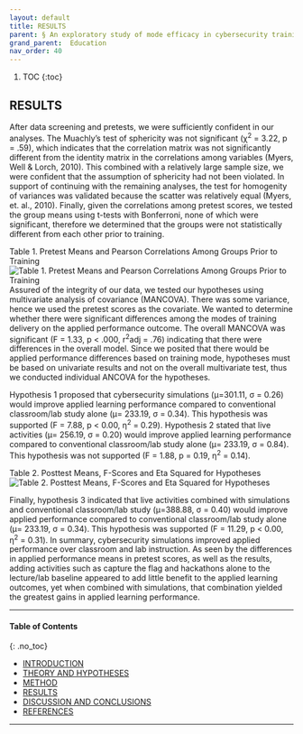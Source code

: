 ```yaml
---
layout: default
title: RESULTS
parent: § An exploratory study of mode efficacy in cybersecurity training 
grand_parent:  Education 
nav_order: 40 
---
```

<style>
.dont-break-out {
  /* These are technically the same, but use both */
  overflow-wrap: break-word;
  word-wrap: break-word;

     -ms-word-break: break-all;
  /* This is the dangerous one in WebKit, as it breaks things wherever */
  word-break: break-all;
  /* Instead use this non-standard one: */
  word-break: break-word;
}

.youtube-container {
    position: relative;
    width: 100%;
    height: 0;
    padding-bottom: 56.25%;
}
.youtube-video {
    position: absolute;
    top: 0;
    left: 0;
    width: 100%;
    height: 100%;
}

</style>

<div class="dont-break-out" markdown="1">

1. TOC
{:toc}

## RESULTS
After data screening and pretests, we were sufficiently confident in our analyses. The Muachly’s test of sphericity was not significant (χ<sup>2</sup> = 3.22, p = .59), which indicates that the correlation matrix was not significantly different from the identity matrix in the correlations among variables (Myers, Well & Lorch, 2010). This combined with a relatively large sample size, we were confident that the assumption of sphericity had not been violated. In support of continuing with the remaining analyses, the test for homogenity of variances was validated because the scatter was relatively equal (Myers, et. al., 2010). Finally, given the correlations among pretest scores, we tested the group means using t-tests with Bonferroni, none of which were significant, therefore we determined that the groups were not statistically different from each other prior to training.


Table 1. Pretest Means and Pearson Correlations Among Groups Prior to Training
![Table 1. Pretest Means and Pearson Correlations Among Groups Prior to Training](https://statics.bsafes.com/images/papers/An-exploratory-study-of-mode-efficacy-in-cybersecurity-training-table-1.png)
Assured of the integrity of our data, we tested our hypotheses using multivariate analysis of covariance (MANCOVA). There was some variance, hence we used the pretest scores as the covariate. We wanted to determine whether there were significant differences among the modes of training delivery on the applied performance outcome. The overall MANCOVA was significant (F = 1.33, p < .000, r<sup>2</sup>adj = .76) indicating that there were differences in the overall model. Since we posited that there would be applied performance differences based on training mode, hypotheses must be based on univariate results and not on the overall multivariate test, thus we conducted individual ANCOVA for the hypotheses.

Hypothesis 1 proposed that cybersecurity simulations (μ=301.11, σ = 0.26) would improve applied learning performance compared to conventional classroom/lab study alone (μ= 233.19, σ = 0.34). This hypothesis was supported (F = 7.88, p < 0.00, η<sup>2</sup> = 0.29). Hypothesis 2 stated that live activities (μ= 256.19, σ = 0.20) would improve applied learning performance compared to conventional classroom/lab study alone (μ= 233.19, σ = 0.84). This hypothesis was not supported (F = 1.88, p = 0.19, η<sup>2</sup> = 0.14).

Table 2. Posttest Means, F-Scores and Eta Squared for Hypotheses
![Table 2. Posttest Means, F-Scores and Eta Squared for Hypotheses](https://statics.bsafes.com/images/papers/An-exploratory-study-of-mode-efficacy-in-cybersecurity-training-table-2.png)

Finally, hypothesis 3 indicated that live activities combined with simulations and conventional classroom/lab study (μ=388.88, σ = 0.40) would improve applied performance compared to conventional classroom/lab study alone (μ= 233.19, σ = 0.34). This hypothesis was supported (F = 11.29, p < 0.00, η<sup>2</sup> = 0.31). In summary, cybersecurity simulations improved applied performance over classroom and lab instruction. As seen by the differences in applied performance means in pretest scores, as well as the results, adding activities such as capture the flag and hackathons alone to the lecture/lab baseline appeared to add little benefit to the applied learning outcomes, yet when combined with simulations, that combination yielded the greatest gains in applied learning performance.

***

#### Table of Contents
{: .no_toc}

<ul><li> <a href="/docs/education/An-exploratory-study-of-mode-efficacy-in-cybersecurity-training-1/">INTRODUCTION</a></li><li> <a href="/docs/education/An-exploratory-study-of-mode-efficacy-in-cybersecurity-training-2/">THEORY AND HYPOTHESES</a></li><li> <a href="/docs/education/An-exploratory-study-of-mode-efficacy-in-cybersecurity-training-3/">METHOD</a></li><li> <a href="/docs/education/An-exploratory-study-of-mode-efficacy-in-cybersecurity-training-4/">RESULTS</a></li><li> <a href="/docs/education/An-exploratory-study-of-mode-efficacy-in-cybersecurity-training-5/">DISCUSSION AND CONCLUSIONS</a></li><li> <a href="/docs/education/An-exploratory-study-of-mode-efficacy-in-cybersecurity-training-6/">REFERENCES</a></li></ul>

***

</div>
